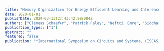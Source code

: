 ```yaml
---
title: "Memory Organization for Energy Efficient Learning and Inference in Digital Neuromorphic Accelerators"
date: 2020-01-01
publishDate: 2020-03-13T23:43:42.988084Z
authors: ["Clemens Schaefer", "Patrick Faley", "Neftci. Emre", "Siddharth Joshi"]
publication_types: ["1"]
abstract: ""
featured: false
publication: "*International Symposium on Circuits and Systems, (ISCAS), 2020*"
---
```


